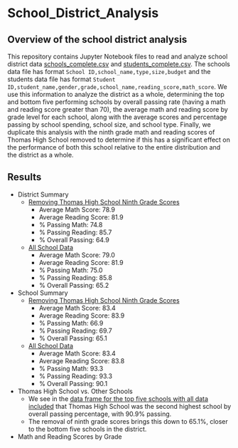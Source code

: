# School_District_Analysis

## Overview of the school district analysis
This repository contains Jupyter Notebook files to read and analyze school district data [schools_complete.csv](Resources/schools_complete.csv)
and [students_complete.csv](Resources/students_complete.csv). The schools data file has format `School ID,school_name,type,size,budget` and the
students data file has format `Student ID,student_name,gender,grade,school_name,reading_score,math_score`. We use this information to analyze
the district as a whole, determining the top and bottom five performing schools by overall passing rate (having a math and reading score greater
than 70), the average math and reading score by grade level for each school, along with the average scores and percentage passing by school
spending, school size, and school type. Finally, we duplicate this analysis with the ninth grade math and reading scores of Thomas High School
removed to determine if this has a significant effect on the performance of both this school relative to the entire distribution and the
district as a whole.

## Results
- District Summary
  - [Removing Thomas High School Ninth Grade Scores](Resources/district_summary_thomas_removed.png)
    - Average Math Score: 78.9
    - Average Reading Score: 81.9
    - % Passing Math: 74.8
    - % Passing Reading: 85.7
    - % Overall Passing: 64.9
  - [All School Data](Resources/district_summary_all.png)
    - Average Math Score: 79.0
    - Average Reading Score: 81.9
    - % Passing Math: 75.0
    - % Passing Reading: 85.8
    - % Overall Passing: 65.2
- School Summary
  - [Removing Thomas High School Ninth Grade Scores](Resources/school_summary_thomas_removed.png)
    - Average Math Score: 83.4
    - Average Reading Score: 83.9
    - % Passing Math: 66.9
    - % Passing Reading: 69.7
    - % Overall Passing: 65.1
  - [All School Data](Resources/school_summary_all.png)
    - Average Math Score: 83.4
    - Average Reading Score: 83.8
    - % Passing Math: 93.3
    - % Passing Reading: 93.3
    - % Overall Passing: 90.1
- Thomas High School vs. Other Schools
    - We see in the [data frame for the top five schools with all data included](Resources/top_schools_all.png) that Thomas High School was the
      second highest school by overall passing percentage, with 90.9% passing.
    - The removal of ninth grade scores brings this down to 65.1%, closer to the bottom five schools in the district.
- Math and Reading Scores by Grade
